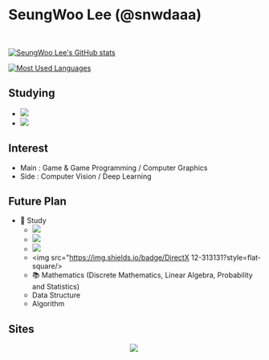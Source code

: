 # SeungWoo Lee (@snwdaaa)
<p align="center">
    <a href="https://raw.githubusercontent.com/utilForever/game-developer-roadmap/master/img/client.png"></a>&nbsp
</p>

[![SeungWoo Lee's GitHub stats](https://github-readme-stats.vercel.app/api?username=snwdaaa&count_private=true&show_icons=true&theme=dark)](https://github.com/anuraghazra/github-readme-stats)

[![Most Used Languages](https://github-readme-stats.vercel.app/api/top-langs/?username=snwdaaa)](https://github.com/anuraghazra/github-readme-stats)


## Studying
<!-- - <img src="https://img.shields.io/badge/C-A8B9CC?style=flat-square&logo=C&logoColor=white"/> -->
- <img src="https://img.shields.io/badge/C++-00599C?style=flat-square&logo=C%2B%2B&logoColor=white"/>
- <img src="https://img.shields.io/badge/Python-3766AB?style=flat-square&logo=Python&logoColor=white"/>


## Interest
- Main : Game & Game Programming / Computer Graphics
- Side : Computer Vision / Deep Learning

## Future Plan
- 💪 Study
    - <img src="https://img.shields.io/badge/C%23-239120?style=flat-square&logo=C%20Sharp&logoColor=white"/>
    - <img src="https://img.shields.io/badge/Unreal Engine 4-313131?style=flat-square&logo=Unreal%20Engine&logoColor=white"/>
    - <img src="https://img.shields.io/badge/Vulkan-313131?style=flat-square&logo=Vulkan&logoColor=#AC162C"/>
    - <img src="https://img.shields.io/badge/DirectX 12-313131?style=flat-square/>
    - 📚 Mathematics (Discrete Mathematics, Linear Algebra, Probability and Statistics)
    - Data Structure
    - Algorithm
    

## Sites
<p align="center">
    <a href="https://kkj4818.tistory.com/"><img src="https://img.shields.io/badge/Tech Blog-3766AB?style=flat-square&logo=GitHub&logoColor=black"/></a>&nbsp
</p>
